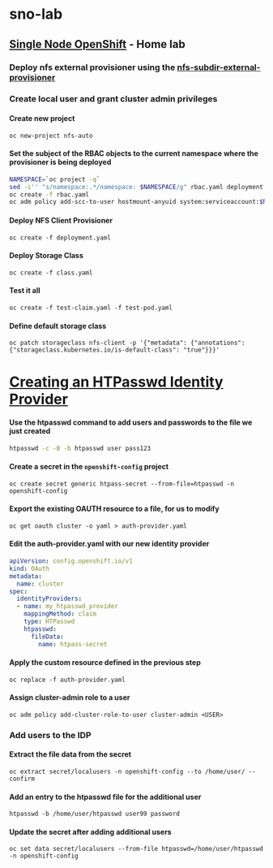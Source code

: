 # sno-lab
## [Single Node OpenShift](https://docs.openshift.com/container-platform/4.12///installing/installing_sno/install-sno-preparing-to-install-sno.html) - Home lab

### Deploy nfs external provisioner using the [nfs-subdir-external-provisioner](https://github.com/kubernetes-sigs/nfs-subdir-external-provisioner)

### Create local user and grant cluster admin privileges

#### Create new project
`oc new-project nfs-auto`

#### Set the subject of the RBAC objects to the current namespace where the provisioner is being deployed
```bash
NAMESPACE=`oc project -q`
sed -i'' "s/namespace:.*/namespace: $NAMESPACE/g" rbac.yaml deployment.yaml
oc create -f rbac.yaml
oc adm policy add-scc-to-user hostmount-anyuid system:serviceaccount:$NAMESPACE:nfs-client-provisioner
```
#### Deploy NFS Client Provisioner
`oc create -f deployment.yaml`

#### Deploy Storage Class
`oc create -f class.yaml`

#### Test it all
`oc create -f test-claim.yaml -f test-pod.yaml`

#### Define default storage class
`oc patch storageclass nfs-client -p '{"metadata": {"annotations": {"storageclass.kubernetes.io/is-default-class": "true"}}}'`


# [Creating an HTPasswd Identity Provider](https://docs.openshift.com/container-platform/4.12/authentication/identity_providers/configuring-htpasswd-identity-provider.html)

#### Use the htpasswd command to add users and passwords to the file we just created
```bash
htpasswd -c -B -b htpasswd user pass123
```

#### Create a secret in the `openshift-config` project
`oc create secret generic htpass-secret --from-file=htpasswd -n openshift-config`

#### Export the existing OAUTH resource to a file, for us to modify
`oc get oauth cluster -o yaml > auth-provider.yaml`

#### Edit the auth-provider.yaml with our new identity provider
```yaml
apiVersion: config.openshift.io/v1
kind: OAuth
metadata:
  name: cluster
spec:
  identityProviders:
  - name: my_htpasswd_provider 
    mappingMethod: claim 
    type: HTPasswd
    htpasswd:
      fileData:
        name: htpass-secret 
```

#### Apply the custom resource defined in the previous step
`oc replace -f auth-provider.yaml`

#### Assign cluster-admin role to a user
`oc adm policy add-cluster-role-to-user cluster-admin <USER>`

### Add users to the IDP
#### Extract the file data from the secret
`oc extract secret/localusers -n openshift-config --to /home/user/ --confirm`

#### Add an entry to the htpasswd file for the additional user
`htpasswd -b /home/user/htpasswd user99 password`

#### Update the secret after adding additional users
`oc set data secret/localusers --from-file htpasswd=/home/user/htpasswd -n openshift-config`
